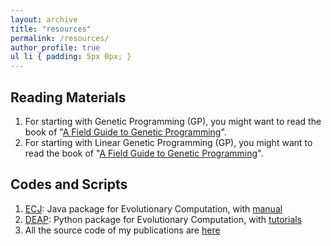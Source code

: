 ```yaml
---
layout: archive
title: "resources"
permalink: /resources/
author_profile: true
ul li { padding: 5px 0px; }
---
```

## Reading Materials
<ol>	
<li> For starting with Genetic Programming (GP), you might want to read the book of "<a target="_blank" href="https://github.com/fangfang-zhang/fangfang-zhang.github.io/blob/main/files/A_Field_Guide_to_Genetic_Programming.pdf">A Field Guide to Genetic Programming</a>".</li>	
<li> For starting with Linear Genetic Programming (GP), you might want to read the book of "<a target="_blank" href="https://github.com/fangfang-zhang/fangfang-zhang.github.io/blob/main/files/A_Field_Guide_to_Genetic_Programming.pdf">A Field Guide to Genetic Programming</a>".</li>	
</ol>


## Codes and Scripts
<ol>
<li><a target="_blank" href="http://www.cs.gmu.edu/~eclab/projects/ecj/">ECJ</a>: Java package for Evolutionary Computation, with <a target="_blank" href="https://cs.gmu.edu/~eclab/projects/ecj/manual.pdf">manual</a></li>
<li><a target="_blank" href="https://github.com/DEAP/deap">DEAP</a>: Python package for Evolutionary Computation, with <a target="_blank" href="http://deap.readthedocs.io/en/master/">tutorials</a></li>
<li>All the source code of my publications are <a href="https://github.com/Zhixing1020/Linear-Genetic-Programming-LGP-and-Applications">here</a></li>
</ol>	
